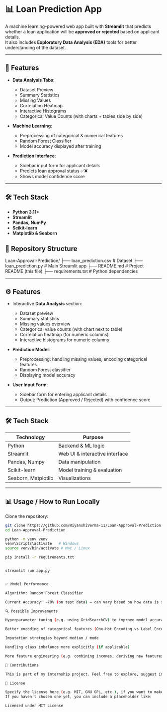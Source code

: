 # 📊 Loan Prediction App

A machine learning–powered web app built with **Streamlit** that predicts whether a loan application will be **approved or rejected** based on applicant details.  
It also includes **Exploratory Data Analysis (EDA)** tools for better understanding of the dataset.

---

## 🚀 Features

- **Data Analysis Tabs**:
  - Dataset Preview
  - Summary Statistics
  - Missing Values
  - Correlation Heatmap
  - Interactive Histograms
  - Categorical Value Counts (with charts + tables side by side)

- **Machine Learning**:
  - Preprocessing of categorical & numerical features
  - Random Forest Classifier
  - Model accuracy displayed after training

- **Prediction Interface**:
  - Sidebar input form for applicant details
  - Predicts loan approval status ✅❌
  - Shows model confidence score

---

## 🛠️ Tech Stack

- **Python 3.11+**
- **Streamlit**
- **Pandas, NumPy**
- **Scikit-learn**
- **Matplotlib & Seaborn**

## 📁 Repository Structure
Loan-Approval-Prediction/
├── loan_prediction.csv # Dataset
├── loan_prediction.py # Main Streamlit app
├── README.md # Project README (this file)
├── requirements.txt # Python dependencies



---

## ⚙️ Features

- Interactive **Data Analysis** section:
  - Dataset preview
  - Summary statistics
  - Missing values overview
  - Categorical value counts (with chart next to table)
  - Correlation heatmap (for numeric columns)
  - Interactive histograms for numeric columns

- **Prediction Model**:
  - Preprocessing: handling missing values, encoding categorical features
  - Random Forest classifier
  - Displaying model accuracy

- **User Input Form**:
  - Sidebar form for entering applicant details
  - Output: Prediction (Approved / Rejected) with confidence score

---

## 🛠️ Tech Stack

| Technology | Purpose |
|------------|---------|
| Python     | Backend & ML logic |
| Streamlit  | Web UI & interactive interface |
| Pandas, Numpy | Data manipulation |
| Scikit-learn | Model training & evaluation |
| Seaborn, Matplotlib | Visualizations |

---

## 📊 Usage / How to Run Locally

Clone the repository:

   ```bash
   git clone https://github.com/RiyanshiVerma-11/Loan-Approval-Prediction.git
   cd Loan-Approval-Prediction

python -m venv venv
venv\Scripts\activate   # Windows
source venv/bin/activate # Mac / Linux

pip install -r requirements.txt


streamlit run app.py


✅ Model Performance

Algorithm: Random Forest Classifier

Current Accuracy: ~78% (on test data) – can vary based on how data is split and preprocessed.

🔍 Possible Improvements

Hyperparameter tuning (e.g. using GridSearchCV) to improve model accuracy

Better encoding of categorical features (One-Hot Encoding vs Label Encoding)

Imputation strategies beyond median / mode

Handling class imbalance more explicitly (if applicable)

More feature engineering (e.g. combining incomes, deriving new features)

👥 Contributions

This is part of my internship project. Feel free to explore, suggest improvements, raise issues or pull requests.

📄 License

Specify the license here (e.g. MIT, GNU GPL, etc.), if you want to make it open.
If you haven’t chosen one yet, you can include a placeholder like:

Licensed under MIT License
